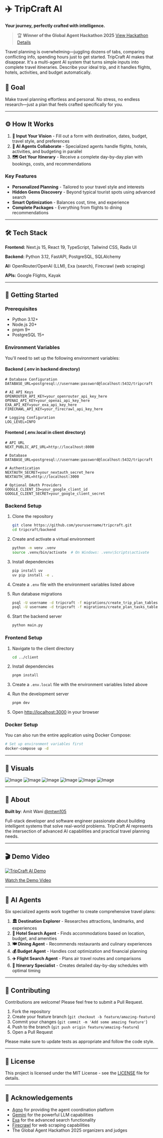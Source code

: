 # ✈️ TripCraft AI

**Your journey, perfectly crafted with intelligence.**

> 🏆 **Winner of the Global Agent Hackathon 2025**
> [View Hackathon Details](https://github.com/global-agent-hackathon/global-agent-hackathon-may-2025)

Travel planning is overwhelming—juggling dozens of tabs, comparing conflicting info, spending hours just to get started. TripCraft AI makes that disappear. It's a multi-agent AI system that turns simple inputs into complete travel itineraries. Describe your ideal trip, and it handles flights, hotels, activities, and budget automatically.

## 🎯 Goal

Make travel planning effortless and personal. No stress, no endless research—just a plan that feels crafted specifically for you.

---

## ⚙️ How It Works

1. **🎯 Input Your Vision** - Fill out a form with destination, dates, budget, travel style, and preferences
2. **🤖 AI Agents Collaborate** - Specialized agents handle flights, hotels, activities, and budgeting in parallel
3. **🗺️ Get Your Itinerary** - Receive a complete day-by-day plan with bookings, costs, and recommendations

### Key Features
- **Personalized Planning** - Tailored to your travel style and interests
- **Hidden Gems Discovery** - Beyond typical tourist spots using advanced search
- **Smart Optimization** - Balances cost, time, and experience
- **Complete Packages** - Everything from flights to dining recommendations

---

## 🛠️ Tech Stack

**Frontend:** Next.js 15, React 19, TypeScript, Tailwind CSS, Radix UI

**Backend:** Python 3.12, FastAPI, PostgreSQL, SQLAlchemy

**AI:** OpenRouter/OpenAI (LLM), Exa (search), Firecrawl (web scraping)

**APIs:** Google Flights, Kayak

---

## 🚀 Getting Started

### Prerequisites

- Python 3.12+
- Node.js 20+
- pnpm 9+
- PostgreSQL 15+

### Environment Variables

You'll need to set up the following environment variables:

#### Backend (.env in backend directory)
```
# Database Configuration
DATABASE_URL=postgresql://username:password@localhost:5432/tripcraft

# AI API Keys
OPENROUTER_API_KEY=your_openrouter_api_key_here
OPENAI_API_KEY=your_openai_api_key_here
EXA_API_KEY=your_exa_api_key_here
FIRECRAWL_API_KEY=your_firecrawl_api_key_here

# Logging Configuration
LOG_LEVEL=INFO
```

#### Frontend (.env.local in client directory)
```
# API URL
NEXT_PUBLIC_API_URL=http://localhost:8000

# Database
DATABASE_URL=postgresql://username:password@localhost:5432/tripcraft

# Authentication
NEXTAUTH_SECRET=your_nextauth_secret_here
NEXTAUTH_URL=http://localhost:3000

# Optional OAuth Providers
GOOGLE_CLIENT_ID=your_google_client_id
GOOGLE_CLIENT_SECRET=your_google_client_secret
```

### Backend Setup

1. Clone the repository
   ```bash
   git clone https://github.com/yourusername/tripcraft.git
   cd tripcraft/backend
   ```

2. Create and activate a virtual environment
   ```bash
   python -m venv .venv
   source .venv/bin/activate  # On Windows: .venv\Scripts\activate
   ```

3. Install dependencies
   ```bash
   pip install uv
   uv pip install -e .
   ```

4. Create a `.env` file with the environment variables listed above

5. Run database migrations
   ```bash
   psql -U username -d tripcraft -f migrations/create_trip_plan_tables.sql
   psql -U username -d tripcraft -f migrations/create_plan_tasks_table.sql
   ```

6. Start the backend server
   ```bash
   python main.py
   ```

### Frontend Setup

1. Navigate to the client directory
   ```bash
   cd ../client
   ```

2. Install dependencies
   ```bash
   pnpm install
   ```

3. Create a `.env.local` file with the environment variables listed above

4. Run the development server
   ```bash
   pnpm dev
   ```

5. Open [http://localhost:3000](http://localhost:3000) in your browser

### Docker Setup

You can also run the entire application using Docker Compose:

```bash
# Set up environment variables first
docker-compose up -d
```

---

## 📸 Visuals

![Image](https://github.com/user-attachments/assets/5fae2938-6d2c-4fc7-86be-d22bb84729a6)
![Image](https://github.com/user-attachments/assets/1bd6e98f-ae32-47be-90a0-23ee6f06c613)
![Image](https://github.com/user-attachments/assets/45db7d19-67ca-4c92-985f-79a7cb976b1c)
![Image](https://github.com/user-attachments/assets/7a06c3de-281d-4820-a517-ea81137289d7)
![Image](https://github.com/user-attachments/assets/523f0d02-8a72-4709-b3d4-5102f1d1b950)
![Image](https://github.com/user-attachments/assets/dbab944a-7678-4eae-9ead-05f15c3de407)

---

## 👥 About

**Built by**: Amit Wani [@mtwn105](https://github.com/mtwn105)

Full-stack developer and software engineer passionate about building intelligent systems that solve real-world problems. TripCraft AI represents the intersection of advanced AI capabilities and practical travel planning needs.

---

## 🎬 Demo Video

[![TripCraft AI Demo](https://img.youtube.com/vi/eTll7EdQyY8/0.jpg)](https://youtu.be/eTll7EdQyY8)

[Watch the Demo Video](https://youtu.be/eTll7EdQyY8)

---

## 🤖 AI Agents

Six specialized agents work together to create comprehensive travel plans:

1. **🏛️ Destination Explorer** - Researches attractions, landmarks, and experiences
2. **🏨 Hotel Search Agent** - Finds accommodations based on location, budget, and amenities
3. **🍽️ Dining Agent** - Recommends restaurants and culinary experiences
4. **💰 Budget Agent** - Handles cost optimization and financial planning
5. **✈️ Flight Search Agent** - Plans air travel routes and comparisons
6. **📅 Itinerary Specialist** - Creates detailed day-by-day schedules with optimal timing

---

## 🤝 Contributing

Contributions are welcome! Please feel free to submit a Pull Request.

1. Fork the repository
2. Create your feature branch (`git checkout -b feature/amazing-feature`)
3. Commit your changes (`git commit -m 'Add some amazing feature'`)
4. Push to the branch (`git push origin feature/amazing-feature`)
5. Open a Pull Request

Please make sure to update tests as appropriate and follow the code style.

---

## 📄 License

This project is licensed under the MIT License - see the [LICENSE](LICENSE) file for details.

---

## 🙏 Acknowledgements

- [Agno](https://agno.ai) for providing the agent coordination platform
- [Gemini](https://ai.google.dev/) for the powerful LLM capabilities
- [Exa](https://exa.ai) for the advanced search functionality
- [Firecrawl](https://firecrawl.dev) for web scraping capabilities
- The Global Agent Hackathon 2025 organizers and judges
